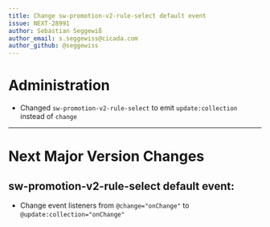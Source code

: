```yaml
---
title: Change sw-promotion-v2-rule-select default event
issue: NEXT-28991
author: Sebastian Seggewiß
author_email: s.seggewiss@cicada.com
author_github: @seggewiss
---
```

# Administration
* Changed `sw-promotion-v2-rule-select` to emit `update:collection` instead of `change`
___
# Next Major Version Changes
## sw-promotion-v2-rule-select default event:
* Change event listeners from `@change="onChange"` to `@update:collection="onChange"`
